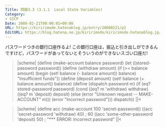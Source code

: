 ```yaml
---
Title: 問題3.3 (3.1.1  Local State Variables)
Category:
- SICP
Date: 2008-02-21T00:00:01+09:00
URL: https://kiririmode.hatenablog.jp/entry/20080221/p2
EditURL: https://blog.hatena.ne.jp/kiririmode/kiririmode.hatenablog.jp/atom/entry/8454420450078215460
---
```



パスワードつきの銀行口座作るよ!
この銀行口座は，振込と引き出しができるんですけど，パスワードがあってないとそういうのができないスゴい口座だ!

>|scheme|
(define (make-account balance password)
  (let ((stored-password password))
    (define (withdraw amount)
      (if (>= balance amount)
	  (begin (set! balance (- balance amount))
		 balance)
	  "Insufficient funds"))
    (define (deposit amount)
      (set! balance (+ balance amount))
      balance)
    (define (dispatch password m)
      (if (eq? stored-password password)
	  (cond ((eq? m 'withdraw) withdraw)
		((eq? m 'deposit) deposit)
		(else (error "Unknown request -- MAKE-ACCOUNT"
			     m)))
	  (error "Incorrect password")))
    dispatch))
||<

>|scheme|
(define acc (make-account 100 'secret-password))
((acc 'secret-password 'withdraw) 40)    ; 60
((acc 'some-other-password 'deposit) 50) ; "*** ERROR: Incorrect password"
||<

